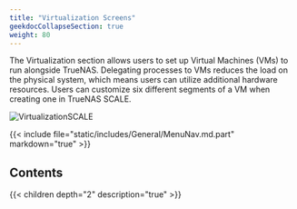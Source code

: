 ```yaml
---
title: "Virtualization Screens"
geekdocCollapseSection: true
weight: 80
---
```


The Virtualization section allows users to set up Virtual Machines (VMs) to run alongside TrueNAS. Delegating processes to VMs reduces the load on the physical system, which means users can utilize additional hardware resources. Users can customize six different segments of a VM when creating one in TrueNAS SCALE.

![VirtualizationSCALE](/images/SCALE/VirtualizationSCALE.png "SCALE Virtualization Screen")

{{< include file="static/includes/General/MenuNav.md.part" markdown="true" >}}

## Contents

{{< children depth="2" description="true" >}}